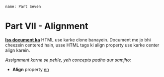 ```ngMeta
name: Part Seven
```

# Part VII -  Alignment

[**Iss document ka**](https://docs.google.com/document/d/1xJZLB7ueHE53QItMQ0_nghKWdWl0TjiUOabsz-yoEMs/edit) HTML use karke clone banayein. Document me jo bhi cheezein centered hain, usse HTML tags ki align property use karke center align karein.

_Assignment karne se pehle, yeh concepts padho aur samjho:_ 

- **Align** property [en](http://www.w3schools.com/cssref/pr_text_text-align.asp)